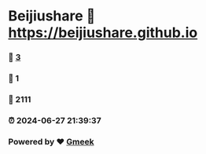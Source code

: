 # Beijiushare :link: https://beijiushare.github.io 
### :page_facing_up: [3](https://beijiushare.github.io/tag.html) 
### :speech_balloon: 1 
### :hibiscus: 2111 
### :alarm_clock: 2024-06-27 21:39:37 
### Powered by :heart: [Gmeek](https://github.com/Meekdai/Gmeek)
